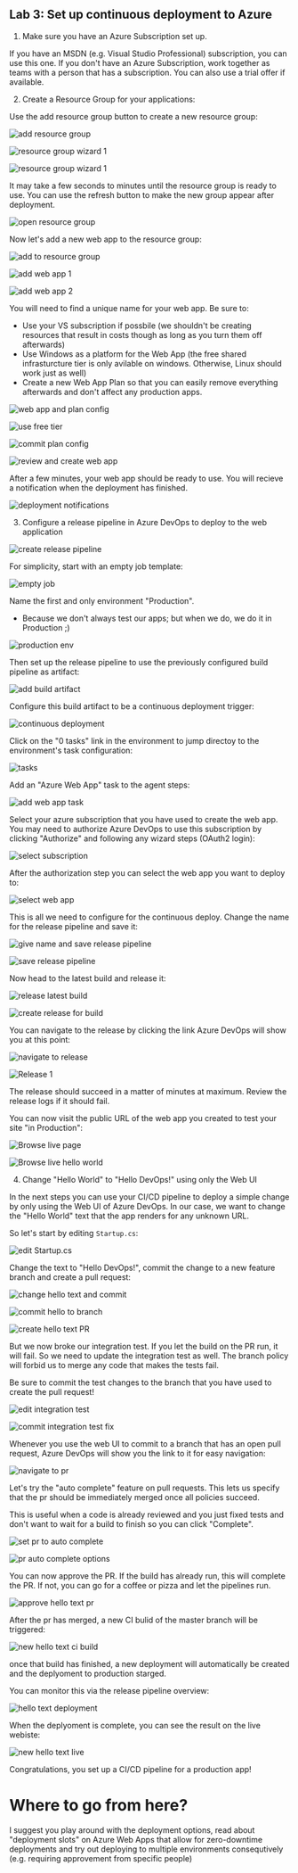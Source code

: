 ## Lab 3: Set up continuous deployment to Azure

1. Make sure you have an Azure Subscription set up.

If you have an MSDN (e.g. Visual Studio Professional) subscription, you can use this one.
If you don't have an Azure Subscription, work together as teams with a person that has a subscription.
You can also use a trial offer if available.

2. Create a Resource Group for your applications:

Use the add resource group button to create a new resource group:

![add resource group](images/03-01-add-resource-group.png)

![resource group wizard 1](images/03-02-create-resource-group-wizard-1.png)

![resource group wizard 1](images/03-03-create-resource-group-wizard-2.png)

It may take a few seconds to minutes until the resource group is ready to use. You can use the refresh button to make the new group appear after deployment.

![open resource group](images/03-04-open-resource-group.png)

Now let's add a new web app to the resource group:

![add to resource group](images/03-05-rg-add.png)

![add web app 1](images/03-06-add-web-app-1.png)

![add web app 2](images/03-07-add-web-app-1.png.png)

You will need to find a unique name for your web app.
Be sure to:
* Use your VS subscription if possbile (we shouldn't be creating resources that result in costs though as long as you turn them off afterwards)
* Use Windows as a platform for the Web App (the free shared infrasturcture tier is only avilable on windows. Otherwise, Linux should work just as well)
* Create a new Web App Plan so that you can easily remove everything afterwards and don't affect any production apps.

![web app and plan config](images/03-08-web-app-and-plan-config.png)

![use free tier](images/03-09-free-tier.png)

![commit plan config](images/03-10-commit-plan-config.png)

![review and create web app](images/03-11-create-web-app.png)

After a few minutes, your web app should be ready to use. You will recieve a notification when the deployment has finished.

![deployment notifications](images/03-12-deployment-notifications.png)

3. Configure a release pipeline in Azure DevOps to deploy to the web application

![create release pipeline](images/03-13-create-release-pipeline.png)

For simplicity, start with an empty job template:

![empty job](images/03-14-empty-job-template.png)

Name the first and only environment "Production".
 - Because we don't always test our apps; but when we do, we do it in Production ;)

![production env](images/03-15-production-env.png)

Then set up the release pipeline to use the previously configured build pipeline as artifact:

![add build artifact](images/03-16-add-build-artifact.png)

Configure this build artifact to be a continuous deployment trigger:

![continuous deployment](images/03-16-enable-continuous-deployment.png)

Click on the "0 tasks" link in the environment to jump directoy to the environment's task configuration:

![tasks](images/03-16-tasks.png)

Add an "Azure Web App" task to the agent steps:

![add web app task](images/03-17-add-web-app-task.png)

Select your azure subscription that you have used to create the web app. You may need to authorize Azure DevOps to use this subscription by clicking "Authorize" and following any wizard steps (OAuth2 login):

![select subscription](images/03-18-select-subscription.png)

After the authorization step you can select the web app you want to deploy to:

![select web app](images/03-19-select-web-app.png)

This is all we need to configure for the continuous deploy. Change the name for the release pipeline and save it:

![give name and save release pipeline](images/03-20-give-name-and-save.png)

![save release pipeline](images/03-21-save-release-pipeline.png)

Now head to the latest build and release it:

![release latest build](images/03-22-release-latest-build.png)

![create release for build](images/03-23-create-release-for-build.png)

You can navigate to the release by clicking the link Azure DevOps will show you at this point:

![navigate to release](images/03-24-navigate-to-release.png)

![Release 1](images/03-25-release-1.png)

The release should succeed in a matter of minutes at maximum. Review the release logs if it should fail.

You can now visit the public URL of the web app you created to test your site "in Production":

![Browse live page](images/03-26-browse-live-page.png)

![Browse live hello world](images/03-27-browse-live-hello-world.png)

4. Change "Hello World" to "Hello DevOps!" using only the Web UI

In the next steps you can use your CI/CD pipeline to deploy a simple change by only using the Web UI of Azure DevOps. In our case, we want to change the "Hello World" text that the app renders for any unknown URL.

So let's start by editing `Startup.cs`:

![edit Startup.cs](images/03-28-edit-startup.png)

Change the text to "Hello DevOps!", commit the change to a new feature branch and create a pull request:

![change hello text and commit](images/03-29-change-and-commit.png)

![commit hello to branch](images/03-30-commit-hello-to-branch.png)

![create hello text PR](images/03-31-create-hello-pr.png)

But we now broke our integration test. If you let the build on the PR run, it will fail. So we need to update the integration test as well. The branch policy will forbid us to merge any code that makes the tests fail.

Be sure to commit the test changes to the branch that you have used to create the pull request!

![edit integration test](images/03-32-fix-test.png)

![commit integration test fix](images/03-33-commit-test-fix.png)

Whenever you use the web UI to commit to a branch that has an open pull request, Azure DevOps will show you the link to it for easy navigation:

![navigate to pr](images/03-34-navigate-to-pr.png)

Let's try the "auto complete" feature on pull requests. This lets us specify that the pr should be immediately merged once all policies succeed.

This is useful when a code is already reviewed and you just fixed tests and don't want to wait for a build to finish so you can click "Complete".

![set pr to auto complete](images/03-35-set-pr-to-auto-complete.png)

![pr auto complete options](images/03-36-autocomplete-options.png)

You can now approve the PR. If the build has already run, this will complete the PR. If not, you can go for a coffee or pizza and let the pipelines run.

![approve hello text pr](images/03-37-approve-hello-pr.png)

After the pr has merged, a new CI bulid of the master branch will be triggered:

![new hello text ci build](images/03-38-hello-ci-build.png)

once that build has finished, a new deployment will automatically be created and the deplyoment to production starged.

You can monitor this via the release pipeline overview:

![hello text deployment](images/03-39-hello-deployment.png)

When the deplyoment is complete, you can see the result on the live webiste:

![new hello text live](images/03-40-new-hello-text-live.png)

Congratulations, you set up a CI/CD pipeline for a production app!

# Where to go from here?

I suggest you play around with the deployment options, read about "deployment slots" on Azure Web Apps that allow for zero-downtime deployments and try out deploying to multiple environments consequtively (e.g. requiring approvement from specific people)
